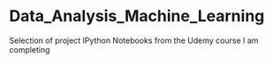 # Data_Analysis_Machine_Learning
Selection of project IPython Notebooks from the Udemy course I am completing
